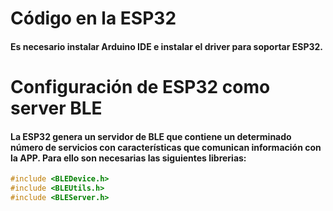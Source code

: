 # Código en la ESP32
#### Es necesario instalar Arduino IDE e instalar el driver para soportar ESP32. 

# Configuración de ESP32 como server BLE

#### La ESP32 genera un servidor de BLE que contiene un determinado número de servicios con características que comunican información con la APP. Para ello son necesarias las siguientes librerias:
``` C
#include <BLEDevice.h>
#include <BLEUtils.h>
#include <BLEServer.h>
```